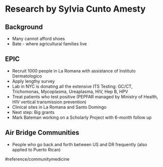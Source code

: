 # Research by Sylvia Cunto Amesty
## Background
* Many cannot afford shoes
* Bate - where agricultural families live

## EPIC
* Recruit 1000 people in La Romana with assistance of Instituto Dermatologico
* Apply lengthy survey
* Lab in NYC is donating all the extensive ITS Testing: GC/CT, Trichomonas, Mycoplasma, Ureaplasma, HIV, Hep B, HPV
* Treat patients who test positive (PEPFAR managed by Ministry of Health, HIV vertical transmission prevention)
* Clinical sites in La Romana and Santo Domingo
* Next step: Big grants
* Mark Bateman working on a Scholarly Project with 6-month follow up

## Air Bridge Communities
* People who go back and forth between US and DR frequently (also applied to Puerto Rican)

#reference/communitymedicine
